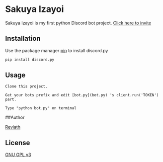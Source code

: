 # Sakuya Izayoi

Sakuya Izayoi is my first python Discord bot project. [Click here to invite](https://discord.com/oauth2/authorize?client_id=808385152601817169&scope=bot&permissions=8)

## Installation

Use the package manager [pip](https://pip.pypa.io/en/stable/) to install discord.py

```bash
pip install discord.py
```

## Usage

```
Clone this project.
```

```
Get your bots prefix and edit [bot.py](bot.py) 's client.run('TOKEN') part.  
```

```
Type "python bot.py" on terminal
```

##Author

[Reviath](https://discord.com/users/770218429096656917/)

## License
[GNU GPL v3](LICENSE)
